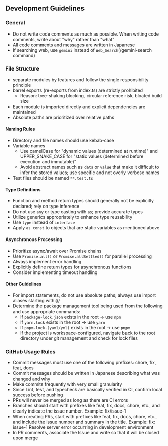 ## Development Guidelines

### General

- Do not write code comments as much as possible. When writing code comments, write about "why" rather than "what"
- All code comments and messages are written in Japanese
- If searching web, use `gemini` instead of `Web_Search`(/gemini-search command)

### File Structure

- separate modules by features and follow the single responsibility principle
- barrel exports (re-exports from index.ts) are strictly prohibited
  - Reason: tree-shaking blocking, circular reference risk, bloated build size
- Each module is imported directly and explicit dependencies are maintained
- Absolute paths are prioritized over relative paths

#### Naming Rules

- Directory and file names should use kebab-case
- Variable names
  - Use camelCase for "dynamic values (determined at runtime)" and UPPER_SNAKE_CASE for "static values (determined before execution and immutable)"
  - Avoid abstract names such as `data` or `value` that make it difficult to infer the stored values; use specific and not overly verbose names
- Test files should be named `**.test.ts`

#### Type Definitions

- Function and method return types should generally not be explicitly declared; rely on type inference
- Do not use `any` or type casting with `as`; provide accurate types
- Utilize generics appropriately to enhance type reusability
- Use `type` instead of `interface`
- Apply `as const` to objects that are static variables as mentioned above

#### Asynchronous Processing

- Prioritize async/await over Promise chains
- Use `Promise.all()` or `Promise.allSettled()` for parallel processing
- Always implement error handling
- Explicitly define return types for asynchronous functions
- Consider implementing timeout handling

#### Other Guidelines

- For import statements, do not use absolute paths; always use import aliases starting with `@/`
- Determine the package management tool being used from the following and use appropriate commands:
  - If `package-lock.json` exists in the root -> use `npm`
  - If `yarn.lock` exists in the root -> use `yarn`
  - If `pnpm-lock.(yaml/yml)` exists in the root -> use `pnpm`
  - If the project is workspace-configured, navigate back to the root directory under git management and check for lock files

### GitHub Usage Rules

- Commit messages must use one of the following prefixes: chore, fix, feat, docs
- Commit messages should be written in Japanese describing what was changed and why
- Make commits frequently with very small granularity
- Since Lint, test, and typecheck are basically verified in CI, confirm local success before pushing
- PRs will never be merged as long as there are CI errors
- Branches should start with prefixes like feat, fix, docs, chore, etc., and clearly indicate the issue number. Example: fix/issue-1
- When creating PRs, start with prefixes like feat, fix, docs, chore, etc., and include the issue number and summary in the title. Example: fix: issue-1 Resolve server error occurring in development environment
- In PR comments, associate the Issue and write so that it will be closed upon merge
